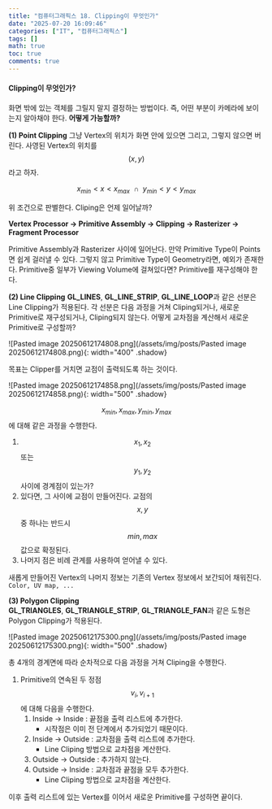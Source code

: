```yaml
---
title: "컴퓨터그래픽스 18. Clipping이 무엇인가"
date: "2025-07-20 16:09:46"
categories: ["IT", "컴퓨터그래픽스"]
tags: []
math: true
toc: true
comments: true
---
```


#### Clipping이 무엇인가?
화면 밖에 있는 객체를 그릴지 말지 결정하는 방법이다. 즉, 어떤 부분이 카메라에 보이는지 알아채야 한다. **어떻게 가능할까?**

**(1) Point Clipping**
그냥 Vertex의 위치가 화면 안에 있으면 그리고, 그렇지 않으면 버린다. 사영된 Vertex의 위치를 $$(x,y)$$라고 하자.

$$
x_{min} < x < x_{max} ~~\cap~~ y_{min} < y < y_{max}
$$

위 조건으로 판별한다. Cliping은 언제 일어날까?

**Vertex Processor → Primitive Assembly → Clipping → Rasterizer → Fragment Processor**

Primitive Assembly과 Rasterizer 사이에 일어난다. 만약 Primitive Type이 Points면 쉽게 걸러낼 수 있다. 그렇지 않고 Primitive Type이 Geometry라면, 예외가 존재한다. Primitive중 일부가 Viewing Volume에 걸쳐있다면? Primitive를 재구성해야 한다.

**(2) Line Clipping**
**GL_LINES**, **GL_LINE_STRIP**, **GL_LINE_LOOP**과 같은 선분은 Line Clipping가 적용된다. 각 선분은 다음 과정을 거쳐 Cliping되거나, 새로운 Primitive로 재구성되거나, Cliping되지 않는다. 어떻게 교차점을 계산해서 새로운 Primitive로 구성할까?

![Pasted image 20250612174808.png](/assets/img/posts/Pasted image 20250612174808.png){: width="400" .shadow}

목표는 Clipper를 거치면 교점이 출력되도록 하는 것이다.

![Pasted image 20250612174858.png](/assets/img/posts/Pasted image 20250612174858.png){: width="500" .shadow}

$$x_{min}, x_{max}, y_{min}, y_{max}$$에 대해 같은 과정을 수행한다.
1. $$x_{1}, x_{2}$$ 또는 $$y_{1}, y_{2}$$ 사이에 경계점이 있는가?
2. 있다면, 그 사이에 교점이 만들어진다. 교점의 $$x, y$$중 하나는 반드시 $$min, max$$ 값으로 확정된다.
3. 나머지 점은 비례 관계를 사용하여 얻어낼 수 있다.

새롭게 만들어진 Vertex의 나머지 정보는 기존의 Vertex 정보에서 보간되어 채워진다. `Color, UV map, ...`

**(3) Polygon Clipping**
**GL_TRIANGLES**, **GL_TRIANGLE_STRIP**, **GL_TRIANGLE_FAN**과 같은 도형은 Polygon Clipping가 적용된다. 

![Pasted image 20250612175300.png](/assets/img/posts/Pasted image 20250612175300.png){: width="500" .shadow}

총 4개의 경계면에 따라 순차적으로 다음 과정을 거쳐 Cliping을 수행한다.

1. Primitive의 연속된 두 정점 $$v_{i}, v_{i+1}$$에 대해 다음을 수행한다.
	1. Inside → Inside : 끝점을 출력 리스트에 추가한다.
		- 시작점은 이미 전 단계에서 추가되었기 때문이다.
	2. Inside → Outside : 교차점을 출력 리스트에 추가한다.
		- Line Cliping 방법으로 교차점을 계산한다.
	3. Outside → Outside : 추가하지 않는다.
	4. Outside → Inside : 교차점과 끝점을 모두 추가한다.
		- Line Cliping 방법으로 교차점을 계산한다.

이후 출력 리스트에 있는 Vertex를 이어서 새로운 Primitive를 구성하면 끝이다.